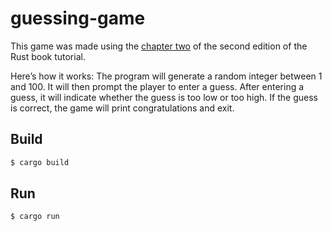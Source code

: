 # guessing-game

This game was made using the [chapter two](https://doc.rust-lang.org/book/second-edition/ch02-00-guessing-game-tutorial.html#guessing-game) of the second edition of the Rust book tutorial.

Here’s how it works: The program will generate a random integer between 1 and 100. It will then prompt the player to enter a guess. After entering a guess, it will indicate whether the guess is too low or too high. If the guess is correct, the game will print congratulations and exit.


## Build

```bash
$ cargo build
```

## Run

```bash
$ cargo run
```

